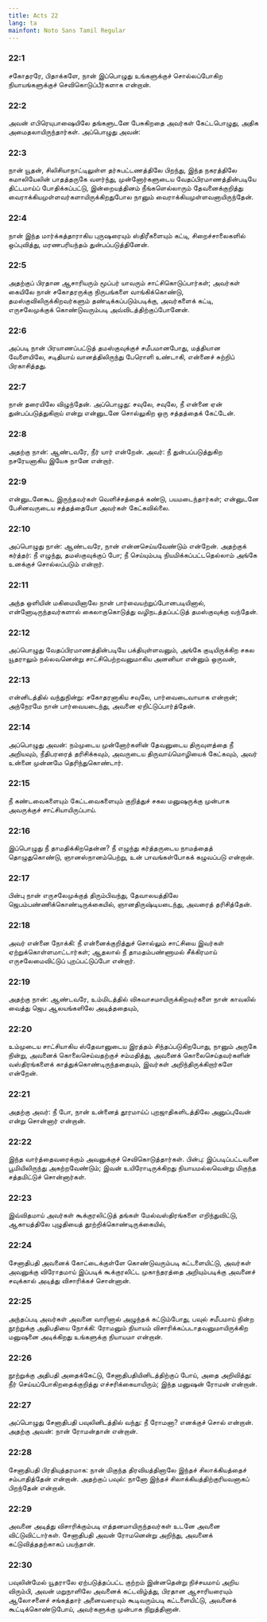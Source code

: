 ```yaml
---
title: Acts 22
lang: ta
mainfont: Noto Sans Tamil Regular
---
```


###  22:1

சகோதரரே, பிதாக்களே, நான் இப்பொழுது உங்களுக்குச் சொல்லப்போகிற நியாயங்களுக்குச் செவிகொடுப்பீர்களாக என்றான்.

###  22:2

அவன் எபிரெயுபாஷையிலே தங்களுடனே பேசுகிறதை அவர்கள் கேட்டபொழுது, அதிக அமைதலாயிருந்தார்கள். அப்பொழுது அவன்:

###  22:3

நான் யூதன், சிலிசியாநாட்டிலுள்ள தர்சுபட்டணத்திலே பிறந்து, இந்த நகரத்திலே கமாலியேலின் பாதத்தருகே வளர்ந்து, முன்னோர்களுடைய வேதப்பிரமாணத்தின்படியே திட்டமாய்ப் போதிக்கப்பட்டு, இன்றையத்தினம் நீங்களெல்லாரும் தேவனைக்குறித்து வைராக்கியமுள்ளவர்களாயிருக்கிறதுபோல நானும் வைராக்கியமுள்ளவனாயிருந்தேன்.

###  22:4

நான் இந்த மார்க்கத்தாராகிய புருஷரையும் ஸ்திரீகளையும் கட்டி, சிறைச்சாலைகளில் ஒப்புவித்து, மரணபரியந்தம் துன்பப்படுத்தினேன்.

###  22:5

அதற்குப் பிரதான ஆசாரியரும் மூப்பர் யாவரும் சாட்சிகொடுப்பார்கள்; அவர்கள் கையிலே நான் சகோதரருக்கு நிருபங்களை வாங்கிக்கொண்டு, தமஸ்குவிலிருக்கிறவர்களும் தண்டிக்கப்படும்படிக்கு, அவர்களைக் கட்டி, எருசலேமுக்குக் கொண்டுவரும்படி அவ்விடத்திற்குப்போனேன்.

###  22:6

அப்படி நான் பிரயாணப்பட்டுத் தமஸ்குவுக்குச் சமீபமானபோது, மத்தியான வேளையிலே, சடிதியாய் வானத்திலிருந்து பேரொளி உண்டாகி, என்னைச் சுற்றிப் பிரகாசித்தது.

###  22:7

நான் தரையிலே விழுந்தேன். அப்பொழுது: சவுலே, சவுலே, நீ என்னை ஏன் துன்பப்படுத்துகிறாய் என்று என்னுடனே சொல்லுகிற ஒரு சத்தத்தைக் கேட்டேன்.

###  22:8

அதற்கு நான்: ஆண்டவரே, நீர் யார் என்றேன். அவர்: நீ துன்பப்படுத்துகிற நசரேயனாகிய இயேசு நானே என்றார்.

###  22:9

என்னுடனேகூட இருந்தவர்கள் வெளிச்சத்தைக் கண்டு, பயமடைந்தார்கள்; என்னுடனே பேசினவருடைய சத்தத்தையோ அவர்கள் கேட்கவில்லை.

###  22:10

அப்பொழுது நான்: ஆண்டவரே, நான் என்னசெய்யவேண்டும் என்றேன். அதற்குக் கர்த்தர்: நீ எழுந்து, தமஸ்குவுக்குப் போ; நீ செய்யும்படி நியமிக்கப்பட்டதெல்லாம் அங்கே உனக்குச் சொல்லப்படும் என்றார்.

###  22:11

அந்த ஒளியின் மகிமையினாலே நான் பார்வையற்றுப்போனபடியினால், என்னோடிருந்தவர்களால் கைலாகுகொடுத்து வழிநடத்தப்பட்டுத் தமஸ்குவுக்கு வந்தேன்.

###  22:12

அப்பொழுது வேதப்பிரமாணத்தின்படியே பக்தியுள்ளவனும், அங்கே குடியிருக்கிற சகல யூதராலும் நல்லவனென்று சாட்சிபெற்றவனுமாகிய அனனியா என்னும் ஒருவன்,

###  22:13

என்னிடத்தில் வந்துநின்று: சகோதரனாகிய சவுலே, பார்வைடைவாயாக என்றான்; அந்நேரமே நான் பார்வையடைந்து, அவனை ஏறிட்டுப்பார்த்தேன்.

###  22:14

அப்பொழுது அவன்: நம்முடைய முன்னோர்களின் தேவனுடைய திருவுளத்தை நீ அறியவும், நீதிபரரைத் தரிசிக்கவும், அவருடைய திருவாய்மொழியைக் கேட்கவும், அவர் உன்னை முன்னமே தெரிந்துகொண்டார்.

###  22:15

நீ கண்டவைகளையும் கேட்டவைகளையும் குறித்துச் சகல மனுஷருக்கு முன்பாக அவருக்குச் சாட்சியாயிருப்பாய்.

###  22:16

இப்பொழுது நீ தாமதிக்கிறதென்ன? நீ எழுந்து கர்த்தருடைய நாமத்தைத் தொழுதுகொண்டு, ஞானஸ்நானம்பெற்று, உன் பாவங்கள்போகக் கழுவப்படு என்றான்.

###  22:17

பின்பு நான் எருசலேமுக்குத் திரும்பிவந்து, தேவாலயத்திலே ஜெபம்பண்ணிக்கொண்டிருக்கையில், ஞானதிருஷ்டியடைந்து, அவரைத் தரிசித்தேன்.

###  22:18

அவர் என்னை நோக்கி: நீ என்னைக்குறித்துச் சொல்லும் சாட்சியை இவர்கள் ஏற்றுக்கொள்ளமாட்டார்கள்; ஆதலால் நீ தாமதம்பண்ணாமல் சீக்கிரமாய் எருசலேமைவிட்டுப் புறப்பட்டுப்போ என்றார்.

###  22:19

அதற்கு நான்: ஆண்டவரே, உம்மிடத்தில் விசுவாசமாயிருக்கிறவர்களை நான் காவலில் வைத்து ஜெப ஆலயங்களிலே அடித்ததையும்,

###  22:20

உம்முடைய சாட்சியாகிய ஸ்தேவானுடைய இரத்தம் சிந்தப்படுகிறபோது, நானும் அருகே நின்று, அவனைக் கொலைசெய்வதற்குச் சம்மதித்து, அவனைக் கொலைசெய்தவர்களின் வஸ்திரங்களைக் காத்துக்கொண்டிருந்ததையும், இவர்கள் அறிந்திருக்கிறார்களே என்றேன்.

###  22:21

அதற்கு அவர்: நீ போ, நான் உன்னைத் தூரமாய்ப் புறஜாதிகளிடத்திலே அனுப்புவேன் என்று சொன்னார் என்றான்.

###  22:22

இந்த வார்த்தைவரைக்கும் அவனுக்குச் செவிகொடுத்தார்கள். பின்பு: இப்படிப்பட்டவனை பூமியிலிருந்து அகற்றவேண்டும்; இவன் உயிரோடிருக்கிறது நியாயமல்லவென்று மிகுந்த சத்தமிட்டுச் சொன்னார்கள்.

###  22:23

இவ்விதமாய் அவர்கள் கூக்குரலிட்டுத் தங்கள் மேல்வஸ்திரங்களை எறிந்துவிட்டு, ஆகாயத்திலே புழுதியைத் தூற்றிக்கொண்டிருக்கையில்,

###  22:24

சேனாதிபதி அவனைக் கோட்டைக்குள்ளே கொண்டுவரும்படி கட்டளையிட்டு, அவர்கள் அவனுக்கு விரோதமாய் இப்படிக் கூக்குரலிட்ட முகாந்தரத்தை அறியும்படிக்கு அவனைச் சவுக்கால் அடித்து விசாரிக்கச் சொன்னான்.

###  22:25

அந்தப்படி அவர்கள் அவனை வாரினால் அழுந்தக் கட்டும்போது, பவுல் சமீபமாய் நின்ற நூற்றுக்கு அதிபதியை நோக்கி: ரோமனும் நியாயம் விசாரிக்கப்படாதவனுமாயிருக்கிற மனுஷனை அடிக்கிறது உங்களுக்கு நியாயமா என்றான்.

###  22:26

நூற்றுக்கு அதிபதி அதைக்கேட்டு, சேனாதிபதியினிடத்திற்குப் போய், அதை அறிவித்து: நீர் செய்யப்போகிறதைக்குறித்து எச்சரிக்கையாயிரும்; இந்த மனுஷன் ரோமன் என்றான்.

###  22:27

அப்பொழுது சேனாதிபதி பவுலினிடத்தில் வந்து: நீ ரோமனா? எனக்குச் சொல் என்றான். அதற்கு அவன்: நான் ரோமன்தான் என்றான்.

###  22:28

சேனாதிபதி பிரதியுத்தரமாக: நான் மிகுந்த திரவியத்தினாலே இந்தச் சிலாக்கியத்தைச் சம்பாதித்தேன் என்றான். அதற்குப் பவுல்: நானோ இந்தச் சிலாக்கியத்திற்குரியவனாகப் பிறந்தேன் என்றான்.

###  22:29

அவனை அடித்து விசாரிக்கும்படி எத்தனமாயிருந்தவர்கள் உடனே அவனை விட்டுவிட்டார்கள். சேனாதிபதி அவன் ரோமனென்று அறிந்து, அவனைக் கட்டுவித்ததற்காகப் பயந்தான்.

###  22:30

பவுலின்மேல் யூதராலே ஏற்படுத்தப்பட்ட குற்றம் இன்னதென்று நிச்சயமாய் அறிய விரும்பி, அவன் மறுநாளிலே அவனைக் கட்டவிழ்த்து, பிரதான ஆசாரியரையும் ஆலோசனைச் சங்கத்தார் அனைவரையும் கூடிவரும்படி கட்டளையிட்டு, அவனைக் கூட்டிக்கொண்டுபோய், அவர்களுக்கு முன்பாக நிறுத்தினான்.


